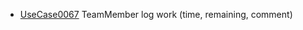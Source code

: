  * [UseCase0067](https://github.com/DomainDrivenArchitecture/ddaRequirement/blob/master/en/requirements/UseCase0067.md) TeamMember log work (time, remaining, comment)